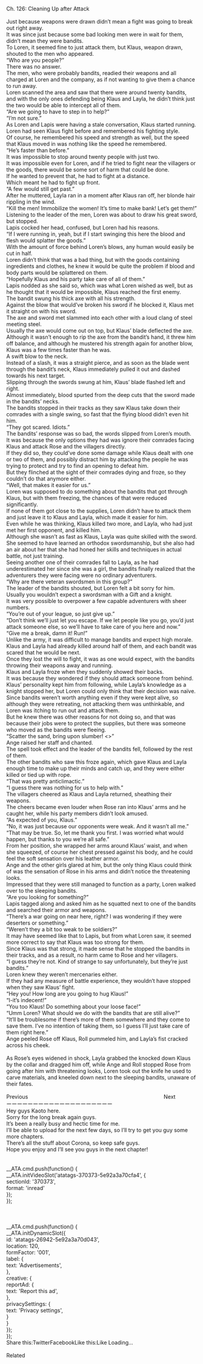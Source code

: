 <br/>
Ch. 126: Cleaning Up after Attack<br/>
 <br/>
Just because weapons were drawn didn’t mean a fight was going to break out right away.<br/>
It was since just because some bad looking men were in wait for them, didn’t mean they were bandits.<br/>
To Loren, it seemed fine to just attack them, but Klaus, weapon drawn, shouted to the men who appeared.<br/>
“Who are you people?”<br/>
There was no answer.<br/>
The men, who were probably bandits, readied their weapons and all charged at Loren and the company, as if not wanting to give them a chance to run away.<br/>
Loren scanned the area and saw that there were around twenty bandits, and with the only ones defending being Klaus and Layla, he didn’t think just the two would be able to intercept all of them.<br/>
“Are we going to have to step in to help?”<br/>
“I’m not sure.”<br/>
As Loren and Lapis were having a stale conversation, Klaus started running.<br/>
Loren had seen Klaus fight before and remembered his fighting style.<br/>
Of course, he remembered his speed and strength as well, but the speed that Klaus moved in was nothing like the speed he remembered.<br/>
“He’s faster than before.”<br/>
It was impossible to stop around twenty people with just two.<br/>
It was impossible even for Loren, and if he tried to fight near the villagers or the goods, there would be some sort of harm that could be done.<br/>
If he wanted to prevent that, he had to fight at a distance.<br/>
Which meant he had to fight up front.<br/>
“A few would still get past.”<br/>
After he muttered, Layla ran in a moment after Klaus ran off, her blonde hair rippling in the wind.<br/>
“Kill the men! Immobilize the women! It’s time to make bank! Let’s get them!”<br/>
Listening to the leader of the men, Loren was about to draw his great sword, but stopped.<br/>
Lapis cocked her head, confused, but Loren had his reasons.<br/>
“If I were running in, yeah, but if I start swinging this here the blood and flesh would splatter the goods.”<br/>
With the amount of force behind Loren’s blows, any human would easily be cut in half.<br/>
Loren didn’t think that was a bad thing, but with the goods containing ingredients and clothes, he knew it would be quite the problem if blood and body parts would be splattered on them.<br/>
“Hopefully Klaus and his party take care of all of them.”<br/>
Lapis nodded as she said so, which was what Loren wished as well, but as he thought that it would be impossible, Klaus reached the first enemy.<br/>
The bandit swung his thick axe with all his strength.<br/>
Against the blow that would’ve broken his sword if he blocked it, Klaus met it straight on with his sword.<br/>
The axe and sword met slammed into each other with a loud clang of steel meeting steel.<br/>
Usually the axe would come out on top, but Klaus’ blade deflected the axe.<br/>
Although it wasn’t enough to rip the axe from the bandit’s hand, it threw him off balance, and although he mustered his strength again for another blow, Klaus was a few times faster than he was.<br/>
A swift blow to the neck.<br/>
Instead of a slash, it was a straight pierce, and as soon as the blade went through the bandit’s neck, Klaus immediately pulled it out and dashed towards his next target.<br/>
Slipping through the swords swung at him, Klaus’ blade flashed left and right.<br/>
Almost immediately, blood spurted from the deep cuts that the sword made in the bandits’ necks.<br/>
The bandits stopped in their tracks as they saw Klaus take down their comrades with a single swing, so fast that the flying blood didn’t even hit him.<br/>
“They got scared. Idiots.”<br/>
The bandits’ response was so bad, the words slipped from Loren’s mouth.<br/>
It was because the only options they had was ignore their comrades facing Klaus and attack Rose and the villagers directly.<br/>
If they did so, they could’ve done some damage while Klaus dealt with one or two of them, and possibly distract him by attacking the people he was trying to protect and try to find an opening to defeat him.<br/>
But they flinched at the sight of their comrades dying and froze, so they couldn’t do that anymore either.<br/>
“Well, that makes it easier for us.”<br/>
Loren was supposed to do something about the bandits that got through Klaus, but with them freezing, the chances of that were reduced significantly.<br/>
If none of them got close to the supplies, Loren didn’t have to attack them and just leave it to Klaus and Layla, which made it easier for him.<br/>
Even while he was thinking, Klaus killed two more, and Layla, who had just met her first opponent, and killed him.<br/>
Although she wasn’t as fast as Klaus, Layla was quite skilled with the sword.<br/>
She seemed to have learned an orthodox swordsmanship, but she also had an air about her that she had honed her skills and techniques in actual battle, not just training.<br/>
Seeing another one of their comrades fall to Layla, as he had underestimated her since she was a girl, the bandits finally realized that the adventurers they were facing were no ordinary adventurers.<br/>
“Why are there veteran swordsmen in this group?”<br/>
The leader of the bandits shouted, but Loren felt a bit sorry for him.<br/>
Usually you wouldn’t expect a swordsman with a Gift and a knight.<br/>
It was very possible to overpower a few capable adventurers with sheer numbers.<br/>
“You’re out of your league, so just give up.”<br/>
“Don’t think we’ll just let you escape. If we let people like you go, you’d just attack someone else, so we’ll have to take care of you here and now.”<br/>
“Give me a break, damn it! Run!”<br/>
Unlike the army, it was difficult to manage bandits and expect high morale.<br/>
Klaus and Layla had already killed around half of them, and each bandit was scared that he would be next.<br/>
Once they lost the will to fight, it was as one would expect, with the bandits throwing their weapons away and running.<br/>
Klaus and Layla froze when they suddenly showed their backs.<br/>
It was because they wondered if they should attack someone from behind.<br/>
Klaus’ personality kept him from following, while Layla’s knowledge as a knight stopped her, but Loren could only think that their decision was naïve.<br/>
Since bandits weren’t worth anything even if they were kept alive, so although they were retreating, not attacking them was unthinkable, and Loren was itching to run out and attack them.<br/>
But he knew there was other reasons for not doing so, and that was because their jobs were to protect the supplies, but there was someone who moved as the bandits were fleeing.<br/>
“Scatter the sand, bring upon slumber! <<Sleep>>”<br/>
Ange raised her staff and chanted.<br/>
The spell took effect and the leader of the bandits fell, followed by the rest of them.<br/>
The other bandits who saw this froze again, which gave Klaus and Layla enough time to make up their minds and catch up, and they were either killed or tied up with rope.<br/>
“That was pretty anticlimactic.”<br/>
“I guess there was nothing for us to help with.”<br/>
The villagers cheered as Klaus and Layla returned, sheathing their weapons.<br/>
The cheers became even louder when Rose ran into Klaus’ arms and he caught her, while his party members didn’t look amused.<br/>
“As expected of you, Klaus.”<br/>
“No, it was just because our opponents were weak. And it wasn’t all me.”<br/>
“That may be true. So, let me thank you first. I was worried what would happen, but thanks to you we’re all safe.”<br/>
From her position, she wrapped her arms around Klaus’ waist, and when she squeezed, of course her chest pressed against his body, and he could feel the soft sensation over his leather armor.<br/>
Ange and the other girls glared at him, but the only thing Klaus could think of was the sensation of Rose in his arms and didn’t notice the threatening looks.<br/>
Impressed that they were still managed to function as a party, Loren walked over to the sleeping bandits.<br/>
“Are you looking for something?”<br/>
Lapis tagged along and asked him as he squatted next to one of the bandits and searched their armor and weapons.<br/>
“There’s a war going on near here, right? I was wondering if they were deserters or something.”<br/>
“Weren’t they a bit too weak to be soldiers?”<br/>
It may have seemed like that to Lapis, but from what Loren saw, it seemed more correct to say that Klaus was too strong for them.<br/>
Since Klaus was that strong, it made sense that he stopped the bandits in their tracks, and as a result, no harm came to Rose and her villagers.<br/>
“I guess they’re not. Kind of strange to say unfortunately, but they’re just bandits.”<br/>
Loren knew they weren’t mercenaries either.<br/>
If they had any measure of battle experience, they wouldn’t have stopped when they saw Klaus’ fight.<br/>
“Hey you! How long are you going to hug Klaus!”<br/>
“I-it’s indecent!”<br/>
“You too Klaus! Do something about your loose face!”<br/>
“Umm Loren? What should we do with the bandits that are still alive?”<br/>
“It’ll be troublesome if there’s more of them somewhere and they come to save them. I’ve no intention of taking them, so I guess I’ll just take care of them right here.”<br/>
Ange peeled Rose off Klaus, Roll pummeled him, and Layla’s fist cracked across his cheek.<br/>
<br/>
As Rose’s eyes widened in shock, Layla grabbed the knocked down Klaus by the collar and dragged him off, while Ange and Roll stopped Rose from going after him with threatening looks, Loren took out the knife he used to carve materials, and kneeled down next to the sleeping bandits, unaware of their fates.<br/>
 <br/>
Previous                                                                                           Next<br/>
ーーーーーーーーーーーーーーーーーーーー<br/>
Hey guys Kaoto here.<br/>
Sorry for the long break again guys.<br/>
It’s been a really busy and hectic time for me.<br/>
I’ll be able to upload for the next few days, so I’ll try to get you guy some more chapters.<br/>
There’s all the stuff about Corona, so keep safe guys.<br/>
Hope you enjoy and I’ll see you guys in the next chapter!<br/>
<br/>
<br/>
            __ATA.cmd.push(function() {<br/>
                __ATA.initVideoSlot('atatags-370373-5e92a3a70cfa4', {<br/>
                    sectionId: '370373',<br/>
                    format: 'inread'<br/>
                });<br/>
            });<br/>
        <br/>
 <br/>
<br/>
				__ATA.cmd.push(function() {<br/>
					__ATA.initDynamicSlot({<br/>
						id: 'atatags-26942-5e92a3a70d043',<br/>
						location: 120,<br/>
						formFactor: '001',<br/>
						label: {<br/>
							text: 'Advertisements',<br/>
						},<br/>
						creative: {<br/>
							reportAd: {<br/>
								text: 'Report this ad',<br/>
							},<br/>
							privacySettings: {<br/>
								text: 'Privacy settings',<br/>
							}<br/>
						}<br/>
					});<br/>
				});<br/>
			Share this:TwitterFacebookLike this:Like Loading...<br/>
<br/>
Related<br/>
 